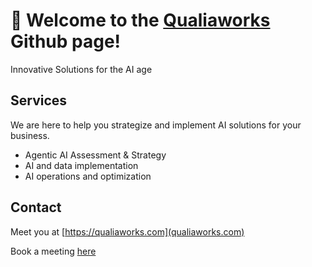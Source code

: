 # 👋 Welcome to the [Qualiaworks](qualiaworks.com) Github page!
Innovative Solutions for the AI age

## Services
We are here to help you strategize and implement AI solutions for your business.
- Agentic AI Assessment & Strategy
- AI and data implementation
- AI operations and optimization

## Contact

Meet you at [https://qualiaworks.com](qualiaworks.com)

Book a meeting [here](https://calendly.com/quentin-qualiaworks/30min)
